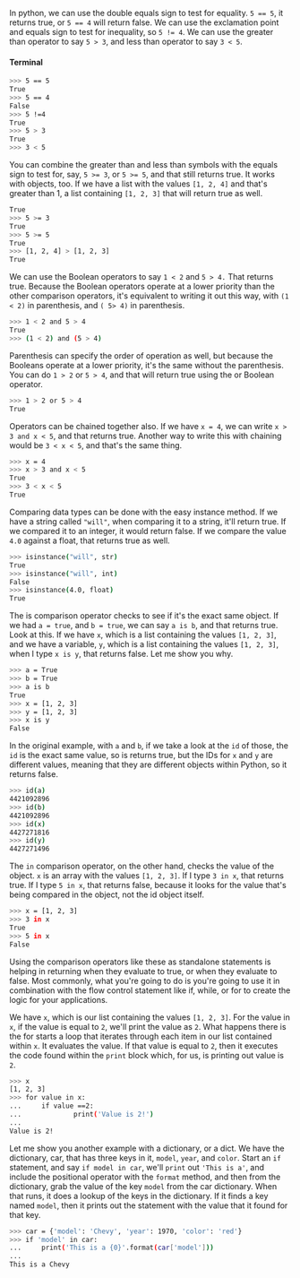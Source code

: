 In python, we can use the double equals sign to test for equality. `5 == 5`, it returns true, or `5 == 4` will return false. We can use the exclamation point and equals sign to test for inequality, so `5 != 4`. We can use the greater than operator to say `5 > 3`, and less than operator to say `3 < 5`.

#### Terminal
```bash
>>> 5 == 5
True
>>> 5 == 4
False
>>> 5 !=4
True
>>> 5 > 3
True
>>> 3 < 5
```

You can combine the greater than and less than symbols with the equals sign to test for, say, `5 >= 3`, or `5 >= 5`, and that still returns true. It works with objects, too. If we have a list with the values `[1, 2, 4]` and that's greater than 1, a list containing `[1, 2, 3]` that will return true as well.

```bash
True
>>> 5 >= 3
True
>>> 5 >= 5
True
>>> [1, 2, 4] > [1, 2, 3]
True
```

We can use the Boolean operators to say `1 < 2` and `5 > 4.` That returns true. Because the Boolean operators operate at a lower priority than the other comparison operators, it's equivalent to writing it out this way, with `(1 < 2)` in parenthesis, and `( 5> 4)` in parenthesis.

```bash
>>> 1 < 2 and 5 > 4
True
>>> (1 < 2) and (5 > 4)
```

Parenthesis can specify the order of operation as well, but because the Booleans operate at a lower priority, it's the same without the parenthesis. You can do `1 > 2` or `5 > 4`, and that will return true using the or Boolean operator.

```bash
>>> 1 > 2 or 5 > 4
True
```
Operators can be chained together also. If we have `x = 4`, we can write `x > 3 and x < 5`, and that returns true. Another way to write this with chaining would be `3 < x < 5`, and that's the same thing.

```bash
>>> x = 4
>>> x > 3 and x < 5
True
>>> 3 < x < 5
True
```

Comparing data types can be done with the easy instance method. If we have a string called `"will"`, when comparing it to a string, it'll return true. If we compared it to an integer, it would return false. If we compare the value `4.0` against a float, that returns true as well.

```bash
>>> isinstance("will", str)
True
>>> isinstance("will", int) 
False
>>> isinstance(4.0, float)
True
```

The is comparison operator checks to see if it's the exact same object. If we had `a = true`, and `b = true`, we can say `a is b`, and that returns true. Look at this. If we have `x`, which is a list containing the values `[1, 2, 3]`, and we have a variable, `y`, which is a list containing the values `[1, 2, 3]`, when I type `x is y`, that returns false. Let me show you why.

```bash
>>> a = True
>>> b = True
>>> a is b
True
>>> x = [1, 2, 3]
>>> y = [1, 2, 3]
>>> x is y 
False
```

In the original example, with `a` and `b`, if we take a look at the `id` of those, the `id` is the exact same value, so is returns true, but the IDs for `x` and `y` are different values, meaning that they are different objects within Python, so it returns false.

```bash
>>> id(a)
4421092896
>>> id(b)
4421092896
>>> id(x)
4427271816
>>> id(y)
4427271496
```

The `in` comparison operator, on the other hand, checks the value of the object. `x` is an array with the values `[1, 2, 3]`. If I type `3 in x`, that returns true. If I type `5 in x`, that returns false, because it looks for the value that's being compared in the object, not the id object itself.

```bash
>>> x = [1, 2, 3]
>>> 3 in x
True
>>> 5 in x
False
```

Using the comparison operators like these as standalone statements is helping in returning when they evaluate to true, or when they evaluate to false. Most commonly, what you're going to do is you're going to use it in combination with the flow control statement like if, while, or for to create the logic for your applications.

We have `x`, which is our list containing the values `[1, 2, 3]`. For the value in `x`, if the value is equal to `2`, we'll print the value as `2`. What happens there is the for starts a loop that iterates through each item in our list contained within `x`. It evaluates the value. If that value is equal to `2`, then it executes the code found within the `print` block which, for us, is printing out value is `2`.

```bash
>>> x 
[1, 2, 3]
>>> for value in x:
...     if value ==2:
...             print('Value is 2!')
... 
Value is 2!
```
Let me show you another example with a dictionary, or a dict. We have the dictionary, car, that has three keys in it, `model`, `year`, and `color`. Start an `if` statement, and say `if model in car`, we'll `print` out `'This is a'`, and include the positional operator with the `format` method, and then from the dictionary, grab the value of the key `model` from the car dictionary. When that runs, it does a lookup of the keys in the dictionary. If it finds a key named `model`, then it prints out the statement with the value that it found for that key.

```bash
>>> car = {'model': 'Chevy', 'year': 1970, 'color': 'red'}
>>> if 'model' in car:
...     print('This is a {0}'.format(car['model']))
... 
This is a Chevy
```